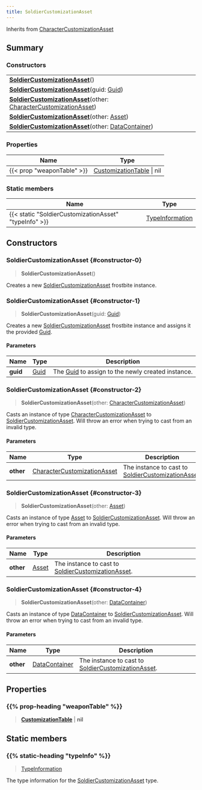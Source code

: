 ```yaml
---
title: SoldierCustomizationAsset
---
```


Inherits from 
[CharacterCustomizationAsset](/vext/ref/fb/charactercustomizationasset)

## Summary
### Constructors
| |
| ----------- |
| **[SoldierCustomizationAsset](#constructor-0)**() |
| **[SoldierCustomizationAsset](#constructor-1)**(guid: [Guid](/vext/ref/shared/class/guid)) |
| **[SoldierCustomizationAsset](#constructor-2)**(other: [CharacterCustomizationAsset](/vext/ref/fb/charactercustomizationasset)) |
| **[SoldierCustomizationAsset](#constructor-3)**(other: [Asset](/vext/ref/fb/asset)) |
| **[SoldierCustomizationAsset](#constructor-4)**(other: [DataContainer](/vext/ref/shared/class/datacontainer)) |

### Properties
| Name | Type |
| ---- | ---- |
| {{< prop "weaponTable" >}} | [CustomizationTable](/vext/ref/fb/customizationtable) \| nil |

### Static members
| Name | Type |
| ---- | ---- |
| {{< static "SoldierCustomizationAsset" "typeInfo" >}} | [TypeInformation](/vext/ref/shared/class/typeinformation) |

## Constructors
### SoldierCustomizationAsset {#constructor-0}
> **SoldierCustomizationAsset**()

Creates a new [SoldierCustomizationAsset](/vext/ref/fb/soldiercustomizationasset) frostbite instance.

### SoldierCustomizationAsset {#constructor-1}
> **SoldierCustomizationAsset**(guid: [Guid](/vext/ref/shared/class/guid))

Creates a new [SoldierCustomizationAsset](/vext/ref/fb/soldiercustomizationasset) frostbite instance and assigns it the provided [Guid](/vext/ref/shared/class/guid).

#### Parameters
| Name | Type | Description |
| ---- | ---- | ----------- |
| **guid** | [Guid](/vext/ref/shared/class/guid) | The [Guid](/vext/ref/shared/class/guid) to assign to the newly created instance. |

### SoldierCustomizationAsset {#constructor-2}
> **SoldierCustomizationAsset**(other: [CharacterCustomizationAsset](/vext/ref/fb/charactercustomizationasset))

Casts an instance of type [CharacterCustomizationAsset](/vext/ref/fb/charactercustomizationasset) to [SoldierCustomizationAsset](/vext/ref/fb/soldiercustomizationasset). Will throw an error when trying to cast from an invalid type.

#### Parameters
| Name | Type | Description |
| ---- | ---- | ----------- |
| **other** | [CharacterCustomizationAsset](/vext/ref/fb/charactercustomizationasset) | The instance to cast to [SoldierCustomizationAsset](/vext/ref/fb/soldiercustomizationasset). |

### SoldierCustomizationAsset {#constructor-3}
> **SoldierCustomizationAsset**(other: [Asset](/vext/ref/fb/asset))

Casts an instance of type [Asset](/vext/ref/fb/asset) to [SoldierCustomizationAsset](/vext/ref/fb/soldiercustomizationasset). Will throw an error when trying to cast from an invalid type.

#### Parameters
| Name | Type | Description |
| ---- | ---- | ----------- |
| **other** | [Asset](/vext/ref/fb/asset) | The instance to cast to [SoldierCustomizationAsset](/vext/ref/fb/soldiercustomizationasset). |

### SoldierCustomizationAsset {#constructor-4}
> **SoldierCustomizationAsset**(other: [DataContainer](/vext/ref/shared/class/datacontainer))

Casts an instance of type [DataContainer](/vext/ref/shared/class/datacontainer) to [SoldierCustomizationAsset](/vext/ref/fb/soldiercustomizationasset). Will throw an error when trying to cast from an invalid type.

#### Parameters
| Name | Type | Description |
| ---- | ---- | ----------- |
| **other** | [DataContainer](/vext/ref/shared/class/datacontainer) | The instance to cast to [SoldierCustomizationAsset](/vext/ref/fb/soldiercustomizationasset). |

## Properties
### {{% prop-heading "weaponTable" %}}
> **[CustomizationTable](/vext/ref/fb/customizationtable)** | **nil**

## Static members
### {{% static-heading "typeInfo" %}}
> [TypeInformation](/vext/ref/shared/class/typeinformation)

The type information for the [SoldierCustomizationAsset](/vext/ref/fb/soldiercustomizationasset) type.

